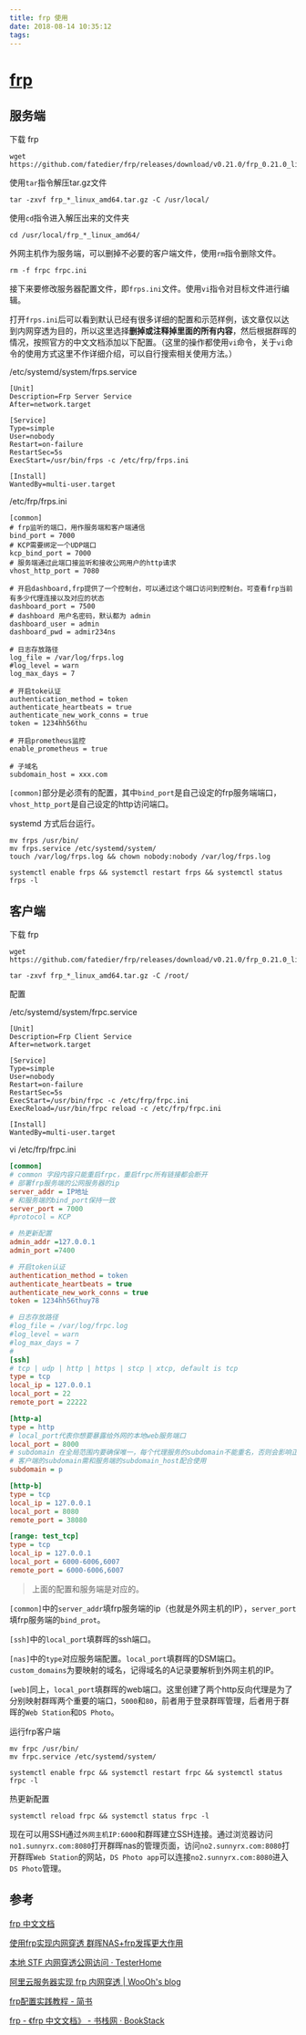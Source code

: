 ```yaml
---
title: frp 使用
date: 2018-08-14 10:35:12
tags:
---
```


# [frp](https://github.com/fatedier/frp)

## 服务端

下载 frp

```shell
wget https://github.com/fatedier/frp/releases/download/v0.21.0/frp_0.21.0_linux_amd64.tar.gz
```



使用`tar`指令解压tar.gz文件

```shell
tar -zxvf frp_*_linux_amd64.tar.gz -C /usr/local/
```



使用`cd`指令进入解压出来的文件夹

```shell
cd /usr/local/frp_*_linux_amd64/
```



外网主机作为服务端，可以删掉不必要的客户端文件，使用`rm`指令删除文件。

```shell
rm -f frpc frpc.ini
```



接下来要修改服务器配置文件，即`frps.ini`文件。使用`vi`指令对目标文件进行编辑。

打开`frps.ini`后可以看到默认已经有很多详细的配置和示范样例，该文章仅以达到内网穿透为目的，所以这里选择**删掉或注释掉里面的所有内容**，然后根据群晖的情况，按照官方的中文文档添加以下配置。（这里的操作都使用`vi`命令，关于`vi`命令的使用方式这里不作详细介绍，可以自行搜索相关使用方法。）

/etc/systemd/system/frps.service

```
[Unit]
Description=Frp Server Service
After=network.target

[Service]
Type=simple
User=nobody
Restart=on-failure
RestartSec=5s
ExecStart=/usr/bin/frps -c /etc/frp/frps.ini

[Install]
WantedBy=multi-user.target
```



/etc/frp/frps.ini

```
[common]
# frp监听的端口，用作服务端和客户端通信
bind_port = 7000
# KCP需要绑定一个UDP端口
kcp_bind_port = 7000
# 服务端通过此端口接监听和接收公网用户的http请求
vhost_http_port = 7080

# 开启dashboard,frp提供了一个控制台，可以通过这个端口访问到控制台。可查看frp当前有多少代理连接以及对应的状态
dashboard_port = 7500
# dashboard 用户名密码，默认都为 admin
dashboard_user = admin
dashboard_pwd = admir234ns

# 日志存放路径
log_file = /var/log/frps.log
#log_level = warn
log_max_days = 7

# 开启toke认证
authentication_method = token
authenticate_heartbeats = true
authenticate_new_work_conns = true
token = 1234hh56thu

# 开启prometheus监控
enable_prometheus = true

# 子域名
subdomain_host = xxx.com
```



`[common]`部分是必须有的配置，其中`bind_port`是自己设定的frp服务端端口，`vhost_http_port`是自己设定的http访问端口。



systemd 方式后台运行。

```
mv frps /usr/bin/
mv frps.service /etc/systemd/system/
touch /var/log/frps.log && chown nobody:nobody /var/log/frps.log 
```

```
systemctl enable frps && systemctl restart frps && systemctl status frps -l
```



## 客户端

下载 frp

```shell
wget https://github.com/fatedier/frp/releases/download/v0.21.0/frp_0.21.0_linux_amd64.tar.gz

tar -zxvf frp_*_linux_amd64.tar.gz -C /root/
```



配置

/etc/systemd/system/frpc.service

```
[Unit]
Description=Frp Client Service
After=network.target

[Service]
Type=simple
User=nobody
Restart=on-failure
RestartSec=5s
ExecStart=/usr/bin/frpc -c /etc/frp/frpc.ini
ExecReload=/usr/bin/frpc reload -c /etc/frp/frpc.ini

[Install]
WantedBy=multi-user.target
```



vi /etc/frp/frpc.ini

```ini
[common]
# common 字段内容只能重启frpc，重启frpc所有链接都会断开
# 部署frp服务端的公网服务器的ip
server_addr = IP地址
# 和服务端的bind_port保持一致
server_port = 7000
#protocol = KCP

# 热更新配置
admin_addr =127.0.0.1
admin_port =7400

# 开启token认证
authentication_method = token
authenticate_heartbeats = true
authenticate_new_work_conns = true
token = 1234hh56thuy78

# 日志存放路径
#log_file = /var/log/frpc.log
#log_level = warn
#log_max_days = 7
#
[ssh]
# tcp | udp | http | https | stcp | xtcp, default is tcp
type = tcp
local_ip = 127.0.0.1
local_port = 22
remote_port = 22222

[http-a]
type = http
# local_port代表你想要暴露给外网的本地web服务端口
local_port = 8000
# subdomain 在全局范围内要确保唯一，每个代理服务的subdomain不能重名，否则会影响正常使用。
# 客户端的subdomain需和服务端的subdomain_host配合使用
subdomain = p

[http-b]
type = tcp
local_ip = 127.0.0.1
local_port = 8080
remote_port = 38080

[range: test_tcp]
type = tcp
local_ip = 127.0.0.1
local_port = 6000-6006,6007
remote_port = 6000-6006,6007
```

> 上面的配置和服务端是对应的。

`[common]`中的`server_addr`填frp服务端的ip（也就是外网主机的IP），`server_port`填frp服务端的`bind_prot`。

`[ssh]`中的`local_port`填群晖的ssh端口。

`[nas]`中的`type`对应服务端配置。`local_port`填群晖的DSM端口。`custom_domains`为要映射的域名，记得域名的A记录要解析到外网主机的IP。

`[web]`同上，`local_port`填群晖的web端口。这里创建了两个http反向代理是为了分别映射群晖两个重要的端口，`5000`和`80`，前者用于登录群晖管理，后者用于群晖的`Web Station`和`DS Photo`。



运行frp客户端

```
mv frpc /usr/bin/
mv frpc.service /etc/systemd/system/
```

```shell
systemctl enable frpc && systemctl restart frpc && systemctl status frpc -l
```

热更新配置

```
systemctl reload frpc && systemctl status frpc -l
```



现在可以用SSH通过`外网主机IP:6000`和群晖建立SSH连接。通过浏览器访问`no1.sunnyrx.com:8080`打开群晖nas的管理页面，访问`no2.sunnyrx.com:8080`打开群晖`Web Station`的网站，`DS Photo app`可以连接`no2.sunnyrx.com:8080`进入`DS Photo`管理。



## 参考

 [frp 中文文档](https://github.com/fatedier/frp/blob/master/README_zh.md)

[使用frp实现内网穿透 群晖NAS+frp发挥更大作用](http://www.sunnyrx.com/2016/10/21/simple-to-use-frp/)

 [本地 STF 内网穿透公网访问 · TesterHome](https://testerhome.com/topics/22617) 

 [阿里云服务器实现 frp 内网穿透 | WooOh's blog](https://cao0507.github.io/2018/09/18/%E9%98%BF%E9%87%8C%E4%BA%91%E6%9C%8D%E5%8A%A1%E5%99%A8%E5%AE%9E%E7%8E%B0frp%E5%86%85%E7%BD%91%E7%A9%BF%E9%80%8F/) 

 [frp配置实践教程 - 简书](https://www.jianshu.com/p/09603d9e0b6c) 

 [frp - 《frp 中文文档》 - 书栈网 · BookStack](https://www.bookstack.cn/read/frp/README_zh.md) 

